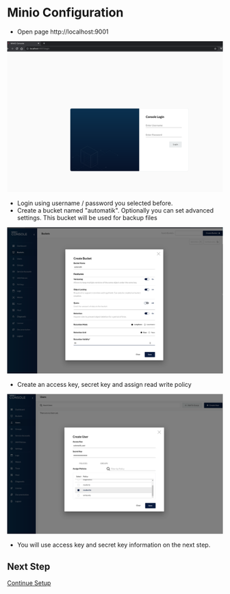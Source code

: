 # Minio Configuration

- Open page http://localhost:9001

![Minio setup 1](images/setup_11.png)

- Login using username / password you selected before.
- Create a bucket named "automatik". Optionally you can set advanced settings. This bucket will be used for backup files

![Minio setup 1](images/setup_12.png)

- Create an access key, secret key and assign read write policy 

![Minio setup 1](images/setup_13.png)

- You will use access key and secret key information on the next step.

## Next Step
[Continue Setup](../README.md)